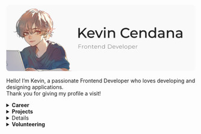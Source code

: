 
<!-- Header Image -->
<img src="kevin-cendana-header.png" alt="Header">

<!-- Introduction Text -->
<p>Hello! I’m Kevin, a passionate Frontend Developer who loves developing and designing applications. 
<br>
Thank you for giving my profile a visit! </p>

<!-- Section: Careers -->
<details>
  <summary>
    <b>Career</b>
  </summary>
  
  <img src="./dreamarcades-logo.png" href="https://www.dreamarcades.com/" width="160px" height="65px" alt="DreamArcades Logo">
  <p>I currently work as a Frontend Developer at <a href="https://www.dreamarcades.com/">DreamArcades!</a> It's a fun job that involves developing and designing the website for the company, with the occasional backend task managing their database.</p>
</details>

<!-- Section: Projects -->
<details>
  <summary>
    <b>Projects</b>
  </summary>

<!-- Project: Portfolio Website -->
| ![Portfolio Website](./portfolio-website.png) | **[Portfolio Website](https://kevinpcendana.com/)**<br>My personal portfolio website that showcases my projects, skills, and experiences. <br><br> I designed a template of the app with Figma and developed it from scratch with React. |
|:--:|:--|

<!-- Project: Chunkify -->
| ![Chunkify](./chunkify.png) | **[Chunkify](https://github.com/Kevin-Cendana/Chunkify)**<br>Chunkify is a task list with a twist: AI breaks down your tasks into smaller chunks. Chunkify is perfect for those who get overwhelmed easily, such as those with ADHD. <br><br>Made for the [AI Hackathon @ CSUS](https://lu.ma/o2sau79c) in April 2024 with a team of 4, but development is still ongoing. I made the UI & most of the frontend code. |
|:--:|:--|


<!-- Project: AT&T 5G Technology Website -->
| ![AT&T 5G Website](./att-website.png) | **[AT&T 5G Technology Website](https://github.com/Kevin-Cendana/Hackathon-ATT-EmpowHer)**<br>A website that showcases the benefits of AT&T's 5G technology, such as faster speeds, lower latency, and more. <br><br>Made for AT&T's Hackathon: EmpowHer in June 2023. I designed and developed the website from scratch with HTML, JS, and CSS on my own. |
|:--:|:--|

<!-- Project: Lyric Link -->
| ![Lyric Link](./lyric-link.gif) | **[Lyric Link](https://github.com/Kevin-Cendana/Hackathon-SacHacks-2023)**<br>A demo application using Django, React, HTML & CSS, Lyric Link acts as a forum that sorts through Top 100 songs on Billboard. <br><br>Made for [SacHacks](https://sachacks-v.devpost.com/) in November 2023 in a team of 4 over the weekend. I designed all of the UI, created all of the frontend code, and successfully linked with my teammates' Python backend code. |
|:--:|:--|

<!-- Project: Maplestory Mini -->
| ![Maplestory App](./maplestory-app.gif) | **[Maplestory Mini](https://github.com/Kevin-Cendana/Byte-Sized-Projects/tree/main/Maplestory%20App)**<br>A project based on the gameplay loop of one of my favorite childhood games, Maplestory. <br><br>I made the app for fun to try out mobile development and familiarize myself with Flutter & Dart. |
|:--:|:--|


<!-- Project: Byte Sized Projects -->
| **[Byte Sized Projects](https://github.com/Kevin-Cendana/Byte-Sized-Projects)**<br>I am a firm believer that the best way to learn is by doing. As such, I like to make a lot of smaller apps in my free time just to get some practice or to try out a new field of programming for fun! <br><br>For example, here are a series of apps I made using Swift UI, including a sleep tracker, time converter, tip calculator, Word Scrabble, Guess the Flag, & more. I made these apps to practice Swift UI and iOS development. 
|:--|
| <img src="./better_rest.png" alt="Better Rest" width="95" height="175"> <img src="./time_converter.png" alt="Time Converter" width="95" height="175"> <img src="./we_split.png" alt="We Split" width="95" height="175"> <img src="./word_scrabble.png" alt="Word Scrabble" width="95" height="175"> <img src="./guess_the_flag.png" alt="Guess The Flag" width="95" height="175"> |

</details>

<!-- Section: Academia --> 
<details>
<section>
<b>Academia</b>
</section>
<p>I graduate from California State University, Sacramento as a Computer Science major in May 2024! All of my relevant coursework can be found in <a href="https://github.com/Kevin-Cendana/Computer-Science-Coursework">this</a> repository.</p>
</details>

<!-- Section: Volunteering --> 
<details>
  <summary>
<b>Volunteering</b>
</summary>

<!-- Volunteer: ACM -->
<h3><a href="https://csus.acm.org/">Association for Computing Machinery (ACM)</a></h3>
ACM is the premiere Computer Science & Computer Engineering-based club on the CSU Sacramento campus. As their webmaster, I've helped maintain, design, and develop the website for the club, such as by adding in the members section to the website.
<!-- <img src="./acm-website.png"> -->

<!-- Volunteer: VGDC -->
<h3><a href="https://github.com/Kevin-Cendana/Video-Game-Design-Club-CSUS">Video Game Design Club (VGDC)</a></h3>
I'm a programmer for the VGDC at CSUS, which is filled with passionate students learning to design and create video games. I've helped develop a game demo for a game jam session, and I'm also the sole designer & developer of the club's website.

</details>